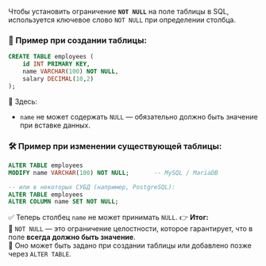 Чтобы установить ограничение **`NOT NULL`** на поле таблицы в SQL, используется ключевое слово `NOT NULL` при определении столбца.
### 📌 Пример при создании таблицы:
```sql
CREATE TABLE employees (
    id INT PRIMARY KEY,
    name VARCHAR(100) NOT NULL,
    salary DECIMAL(10,2)
);
```
📝 Здесь:
- `name` не может содержать `NULL` — обязательно должно быть значение при вставке данных.
### 🛠 Пример при изменении существующей таблицы:
```sql
ALTER TABLE employees
MODIFY name VARCHAR(100) NOT NULL;       -- MySQL / MariaDB

-- или в некоторых СУБД (например, PostgreSQL):
ALTER TABLE employees
ALTER COLUMN name SET NOT NULL;
```
✅ Теперь столбец `name` не может принимать `NULL`.
👉 **Итог:**  
🔸 `NOT NULL` — это ограничение целостности, которое гарантирует, что в поле **всегда должно быть значение**.  
🔸 Оно может быть задано при создании таблицы или добавлено позже через `ALTER TABLE`.